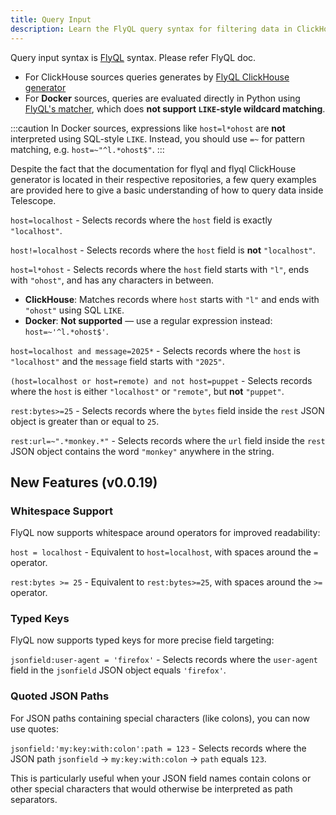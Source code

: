 ```yaml
---
title: Query Input
description: Learn the FlyQL query syntax for filtering data in ClickHouse and Docker sources.
---
```


Query input syntax is [FlyQL](https://github.com/iamtelescope/flyql) syntax. Please refer FlyQL doc.

- For ClickHouse sources queries generates by [FlyQL ClickHouse generator](https://github.com/iamtelescope/flyql-generators/tree/main/python/flyql_generators)
- For **Docker** sources, queries are evaluated directly in Python using [FlyQL's matcher](https://github.com/iamtelescope/flyql/blob/main/python/flyql/matcher/evaluator.py), which does **not support `LIKE`-style wildcard matching**.

:::caution
In Docker sources, expressions like `host=l*ohost` are **not** interpreted using SQL-style `LIKE`. Instead, you should use `=~` for pattern matching, e.g. `host=~"^l.*ohost$"`.
:::

Despite the fact that the documentation for flyql and flyql ClickHouse generator is located in their respective repositories, a few query examples are provided here to give a basic understanding of how to query data inside Telescope.

`host=localhost` - Selects records where the `host` field is exactly `"localhost"`.

`host!=localhost` - Selects records where the `host` field is **not** `"localhost"`.

`host=l*ohost` - Selects records where the `host` field starts with `"l"`, ends with `"ohost"`, and has any characters in between.
- **ClickHouse**: Matches records where `host` starts with `"l"` and ends with `"ohost"` using SQL `LIKE`.
- **Docker**: **Not supported** — use a regular expression instead: `host=~'^l.*ohost$'`.

`host=localhost and message=2025*` - Selects records where the `host` is `"localhost"` and the `message` field starts with `"2025"`.

`(host=localhost or host=remote) and not host=puppet` - Selects records where the `host` is either `"localhost"` or `"remote"`, but **not** `"puppet"`.

`rest:bytes>=25` - Selects records where the `bytes` field inside the `rest` JSON object is greater than or equal to `25`.

`rest:url=~".*monkey.*"` - Selects records where the `url` field inside the `rest` JSON object contains the word `"monkey"` anywhere in the string.

## New Features (v0.0.19)

### Whitespace Support
FlyQL now supports whitespace around operators for improved readability:

`host = localhost` - Equivalent to `host=localhost`, with spaces around the `=` operator.

`rest:bytes >= 25` - Equivalent to `rest:bytes>=25`, with spaces around the `>=` operator.

### Typed Keys
FlyQL now supports typed keys for more precise field targeting:

`jsonfield:user-agent = 'firefox'` - Selects records where the `user-agent` field in the `jsonfield` JSON object equals `'firefox'`.

### Quoted JSON Paths
For JSON paths containing special characters (like colons), you can now use quotes:

`jsonfield:'my:key:with:colon':path = 123` - Selects records where the JSON path `jsonfield` → `my:key:with:colon` → `path` equals `123`.

This is particularly useful when your JSON field names contain colons or other special characters that would otherwise be interpreted as path separators.
